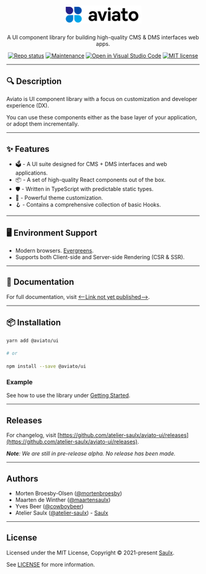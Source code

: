 <div align="center">
  <img src="./docs/assets/logo.svg" style="width: 200px; padding-bottom: 10px;" />

  <p align="center">
    A UI component library for building high-quality CMS & DMS interfaces web apps.
  </p>

[![Repo status](https://www.repostatus.org/badges/latest/wip.svg)](./README)
[![Maintenance](https://img.shields.io/badge/Maintained%3F-yes-green.svg)](https://github.com/atelier-saulx/aviato-ui/graphs/commit-activity)
[![Open in Visual Studio Code](https://open.vscode.dev/badges/open-in-vscode.svg)](https://open.vscode.dev/atelier-saulx/aviato-ui)
[![MIT license](https://img.shields.io/badge/License-MIT-green.svg)](./LICENSE)

</div>

---

## 🔍 Description

Aviato is UI component library with a focus on customization and developer experience (DX).

You can use these components either as the base layer of your application, or adopt them incrementally.

---

## ✨ Features

- 🗳 - A UI suite designed for CMS + DMS interfaces and web applications.
- 📦 - A set of high-quality React components out of the box.
- 🛡 - Written in TypeScript with predictable static types.
- 🎨 - Powerful theme customization.
- 🪝 - Contains a comprehensive collection of basic Hooks.

---

## 🖥 Environment Support

- Modern browsers. [Evergreens](https://www.techopedia.com/definition/31094/evergreen-browser).
- Supports both Client-side and Server-side Rendering (CSR & SSR).

---

## 📕 Documentation

For full documentation, visit [<--Link not yet published-->]().

---

## 📦 Installation

```bash
yarn add @aviato/ui

# or

npm install --save @aviato/ui
```

### Example

See how to use the library under [Getting Started](./docs/getting-started-with-ui.md).

---

## Releases

For changelog, visit [https://github.com/atelier-saulx/aviato-ui/releases](https://github.com/atelier-saulx/aviato-ui/releases).

_**Note**: We are still in pre-release alpha. No release has been made._

---

## Authors

- Morten Broesby-Olsen ([@mortenbroesby](https://github.com/mortenbroesby))
- Maarten de Winther ([@maartensaulx](https://github.com/maartensaulx))
- Yves Beer ([@cowboybeer](https://github.com/cowboybeer))
- Atelier Saulx ([@atelier-saulx](https://github.com/atelier-saulx)) - [Saulx](https://www.saulx.com/)

---

## License

Licensed under the MIT License, Copyright © 2021-present [Saulx](https://www.saulx.com/).

See [LICENSE](./LICENSE) for more information.
